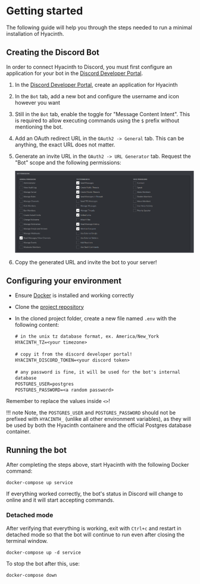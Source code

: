 # Getting started

The following guide will help you through the steps needed to run a minimal installation of Hyacinth.

## Creating the Discord Bot

In order to connect Hyacinth to Discord, you must first configure an application for your bot in the [Discord Developer Portal](https://discord.com/developers/applications).

1. In the [Discord Developer Portal](https://discord.com/developers/applications), create an application for Hyacinth
2. In the `Bot` tab, add a new bot and configure the username and icon however you want
3. Still in the `Bot` tab, enable the toggle for "Message Content Intent". This is required to allow executing commands using the `$` prefix without mentioning the bot.
4. Add an OAuth redirect URL in the `OAuth2 -> General` tab. This can be anything, the exact URL does not matter.
5. Generate an invite URL in the `OAuth2 -> URL Generator` tab. Request the "Bot" scope and the following permissions:

   ![required permissions](assets/permissions.png)

6. Copy the generated URL and invite the bot to your server!

## Configuring your environment

- Ensure [Docker](https://docker.com) is installed and working correctly
- Clone the [project repository](https://github.com/stephanlensky/hyacinth)
- In the cloned project folder, create a new file named `.env` with the following content:

  ```env
  # in the unix tz database format, ex. America/New_York
  HYACINTH_TZ=<your timezone>

  # copy it from the discord developer portal!
  HYACINTH_DISCORD_TOKEN=<your discord token>

  # any password is fine, it will be used for the bot's internal database
  POSTGRES_USER=postgres
  POSTGRES_PASSWORD=<a random password>
  ```

Remember to replace the values inside `<>`!

!!! note
    Note, the `POSTGRES_USER` and `POSTGRES_PASSWORD` should not be prefixed with `HYACINTH_` (unlike all other environment variables), as they will be used by both the Hyacinth containere and the official Postgres database container.

## Running the bot

After completing the steps above, start Hyacinth with the following Docker command:

```
docker-compose up service
```

If everything worked correctly, the bot's status in Discord will change to online and it will start accepting commands.

### Detached mode

After verifying that everything is working, exit with `Ctrl+c` and restart in detached mode so that the bot will continue to run even after closing the terminal window.

```
docker-compose up -d service
```

To stop the bot after this, use:

```
docker-compose down
```
